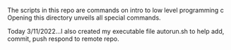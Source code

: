 The scripts in this repo are commands on intro to low level programming c
Opening this directory unveils all special commands.

Today 3/11/2022...I also created my executable file autorun.sh to help add, commit, push respond to remote repo.  
